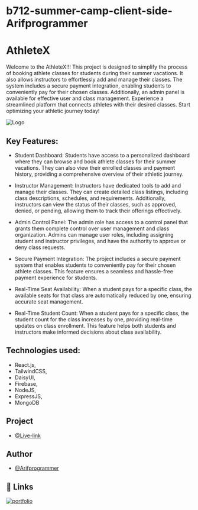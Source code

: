 # b712-summer-camp-client-side-Arifprogrammer

# AthleteX

Welcome to the AthleteX!!! This project is designed to simplify the process of booking athlete classes for students during their summer vacations. It also allows instructors to effortlessly add and manage their classes. The system includes a secure payment integration, enabling students to conveniently pay for their chosen classes. Additionally, an admin panel is available for effective user and class management. Experience a streamlined platform that connects athletes with their desired classes. Start optimizing your athletic journey today!

![Logo](https://i.ibb.co/bswvys8/logo.png)

## Key Features:

- Student Dashboard: Students have access to a personalized dashboard where they can browse and book athlete classes for their summer vacations. They can also view their enrolled classes and payment history, providing a comprehensive overview of their athletic journey.

- Instructor Management: Instructors have dedicated tools to add and manage their classes. They can create detailed class listings, including class descriptions, schedules, and requirements. Additionally, instructors can view the status of their classes, such as approved, denied, or pending, allowing them to track their offerings effectively.

- Admin Control Panel: The admin role has access to a control panel that grants them complete control over user management and class organization. Admins can manage user roles, including assigning student and instructor privileges, and have the authority to approve or deny class requests.

- Secure Payment Integration: The project includes a secure payment system that enables students to conveniently pay for their chosen athlete classes. This feature ensures a seamless and hassle-free payment experience for students.

- Real-Time Seat Availability: When a student pays for a specific class, the available seats for that class are automatically reduced by one, ensuring accurate seat management.

- Real-Time Student Count: When a student pays for a specific class, the student count for the class increases by one, providing real-time updates on class enrollment. This feature helps both students and instructors make informed decisions about class availability.

## Technologies used:

- React.js,
- TailwindCSS,
- DaisyUI,
- Firebase,
- NodeJS,
- ExpressJS,
- MongoDB

## Project

- [@Live-link](https://github.com/Arifprogrammer)

## Author

- [@Arifprogrammer](https://github.com/Arifprogrammer)

## 🔗 Links

[![portfolio](https://img.shields.io/badge/my_portfolio-000?style=for-the-badge&logo=ko-fi&logoColor=white)](https://github.com/Arifprogrammer?tab=repositories/)
